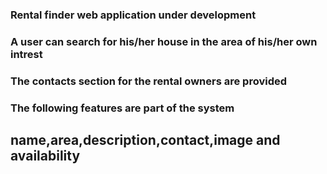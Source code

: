 ### Rental finder web application under development

### A user can search for his/her house in the area of his/her own intrest

### The contacts section for the rental owners are provided

### The following features are part of the system

## name,area,description,contact,image and availability